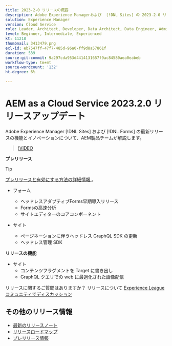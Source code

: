 ```yaml
---
title: 2023-2-0 リリースの概要
description: Adobe Experience Managerおよび  [!DNL Sites] の 2023-2-0 リリースの最新機能とイノベーションについ  [!DNL Forms]  説明します。
solution: Experience Manager
version: Cloud Service
role: Leader, Architect, Developer, Data Architect, Data Engineer, Admin, User
level: Beginner, Intermediate, Experienced
kt: 11218
thumbnail: 3413479.png
exl-id: eb7547ff-47f7-485d-96a0-ff9d8a57861f
duration: 539
source-git-commit: 9a297cda953d4414131657f9ac84580aea0eabeb
workflow-type: tm+mt
source-wordcount: '132'
ht-degree: 6%

---
```


# AEM as a Cloud Service 2023.2.0 リリースアップデート

Adobe Experience Manager [!DNL Sites] および [!DNL Forms] の最新リリースの機能とイノベーションについて、AEM製品チームが解説します。

>[!VIDEO](https://video.tv.adobe.com/v/3416885/?quality=12&learn=on)

**プレリリース**

>[!TIP]
>
>[ プレリリースと有効にする方法の詳細情報 ](https://experienceleague.adobe.com/docs/experience-manager-cloud-service/content/release-notes/prerelease.html)。

* フォーム
   * ヘッドレスアダプティブForms早期導入リリース
   * Formsの高速分析
   * サイトエディターのコアコンポーネント

* サイト
   * ページネーションに伴うヘッドレス GraphQL SDK の更新
   * ヘッドレス管理 SDK

**リリースの機能**

* サイト
   * コンテンツフラグメントを Target に書き出し
   * GraphQL クエリでの web に最適化された画像配信

リリースに関するご質問はありますか？  リリースについて [Experience Leagueコミュニティでディスカッション ](https://adobe.ly/3KCfab0)

## その他のリリース情報

* [最新のリリースノート](https://experienceleague.adobe.com/docs/experience-manager-cloud-service/content/release-notes/home.html?lang=ja)
* [ リリースロードマップ ](https://experienceleague.adobe.com/docs/experience-manager-release-information/aem-release-updates/update-releases-roadmap.html?lang=ja)
* [ プレリリース情報 ](https://experienceleague.adobe.com/docs/experience-manager-cloud-service/content/release-notes/prerelease.html)
